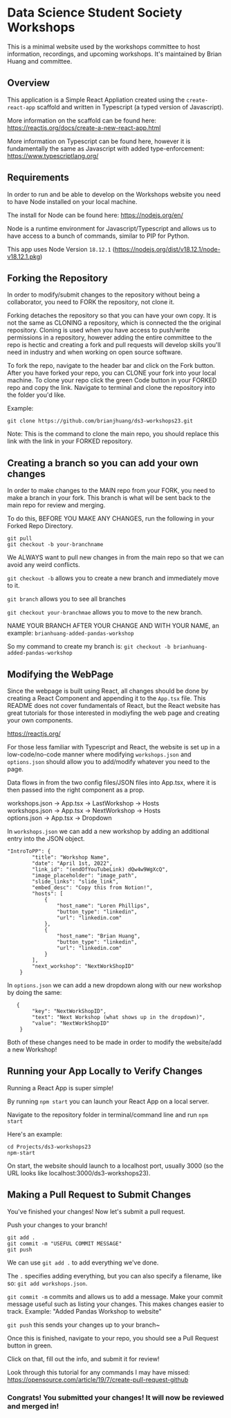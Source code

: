# Data Science Student Society Workshops

This is a minimal website used by the workshops committee to host information, recordings, and upcoming workshops. It's maintained by Brian Huang and committee. 

## Overview

This application is a Simple React Appliation created using the `create-react-app` scaffold and written in Typescript (a typed version of Javascript).


More information on the scaffold can be found here: https://reactjs.org/docs/create-a-new-react-app.html


More information on Typescript can be found here, however it is fundamentally the same as Javascript with added type-enforcement: https://www.typescriptlang.org/

## Requirements
In order to run and be able to develop on the Workshops website you need to have Node installed on your local machine.

The install for Node can be found here: https://nodejs.org/en/

Node is a runtime environment for Javascript/Typescript and allows us to have access to a bunch of commands, similar to PIP for Python.

This app uses Node Version `18.12.1` (https://nodejs.org/dist/v18.12.1/node-v18.12.1.pkg)

## Forking the Repository
In order to modify/submit changes to the repository without being a collaborator, you need to FORK the repository, not clone it.

Forking detaches the repository so that you can have your own copy. It is not the same as CLONING a repository, which is connected the the original repository. Cloning is used when you have access to push/write permissions in a repository, however adding the entire committee to the repo is hectic and creating a fork and pull requests will develop skills you'll need in industry and when working on open source software.

To fork the repo, navigate to the header bar and click on the Fork button. After you have forked your repo, you can CLONE your fork into your local machine. To clone your repo click the green Code button in your FORKED repo and copy the link. Navigate to terminal and clone the repository into the folder you'd like.

Example:
```
git clone https://github.com/brianjhuang/ds3-workshops23.git
```

Note: This is the command to clone the main repo, you should replace this link with the link in your FORKED repository.

## Creating a branch so you can add your own changes
In order to make changes to the MAIN repo from your FORK, you need to make a branch in your fork. This branch is what will be sent back to the main repo for review and merging. 

To do this, BEFORE YOU MAKE ANY CHANGES, run the following in your Forked Repo Directory.
```
git pull
git checkout -b your-branchname
```

We ALWAYS want to pull new changes in from the main repo so that we can avoid any weird conflicts.

`git checkout -b` allows you to create a new branch and immediately move to it. 

`git branch` allows you to see all branches

`git checkout your-branchmae` allows you to move to the new branch.

NAME YOUR BRANCH AFTER YOUR CHANGE AND WITH YOUR NAME, an example: `brianhuang-added-pandas-workshop`

So my command to create my branch is:
`git checkout -b brianhuang-added-pandas-workshop`

## Modifying the WebPage
Since the webpage is built using React, all changes should be done by creating a React Component and appending it to the `App.tsx` file. This README does not cover fundamentals of React, but the React website has great tutorials for those interested in modiyfing the web page and creating your own components.

https://reactjs.org/

For those less familiar with Typescript and React, the website is set up in a low-code/no-code manner where modifying `workshops.json` and `options.json` should allow you to add/modify whatever you need to the page.
  
Data flows in from the two config files/JSON files into App.tsx, where it is then passed into the right component as a prop.

workshops.json -> App.tsx -> LastWorkshop -> Hosts
<br>
workshops.json -> App.tsx -> NextWorkshop -> Hosts
<br>
options.json -> App.tsx -> Dropdown

In `workshops.json` we can add a new workshop by adding an additional entry into the JSON object.
```
"IntroToPP": {
        "title": "Workshop Name",
        "date": "April 1st, 2022",
        "link_id": "(endOfYouTubeLink) dQw4w9WgXcQ",
        "image_placeholder": "image_path",
        "slide_links": "slide_link",
        "embed_desc": "Copy this from Notion!",
        "hosts": [
            {
                "host_name": "Loren Phillips",
                "button_type": "linkedin",
                "url": "linkedin.com"
            },
            {
                "host_name": "Brian Huang",
                "button_type": "linkedin",
                "url": "linkedin.com"
            }
        ],
        "next_workshop": "NextWorkShopID"
    }
```

In `options.json` we can add a new dropdown along with our new workshop by doing the same:
```
   {
        "key": "NextWorkShopID",
        "text": "Next Workshop (what shows up in the dropdown)",
        "value": "NextWorkShopID"
    }
```

Both of these changes need to be made in order to modify the website/add a new Workshop!

## Running your App Locally to Verify Changes
Running a React App is super simple!

By running `npm start` you can launch your React App on a local server.

Navigate to the repository folder in terminal/command line and run `npm start`

Here's an example:
```
cd Projects/ds3-workshops23
npm-start
```

On start, the website should launch to a localhost port, usually 3000 (so the URL looks like localhost:3000/ds3-workshops23).

## Making a Pull Request to Submit Changes

You've finished your changes! Now let's submit a pull request. 

Push your changes to your branch!
```
git add .
git commit -m "USEFUL COMMIT MESSAGE"
git push
```

We can use `git add .` to add everything we've done. 

The `.` specifies adding everything, but you can also specify a filename, like so: `git add workshops.json`. 

`git commit -m` commits and allows us to add a message. Make your commit message useful such as listing your changes. This makes changes easier to track. Example: "Added Pandas Workshop to website"

`git push` this sends your changes up to your branch~

Once this is finished, navigate to your repo, you should see a Pull Request button in green.

Click on that, fill out the info, and submit it for review!

Look through this tutorial for any commands I may have missed: 
https://opensource.com/article/19/7/create-pull-request-github

### Congrats! You submitted your changes! It will now be reviewed and merged in!
